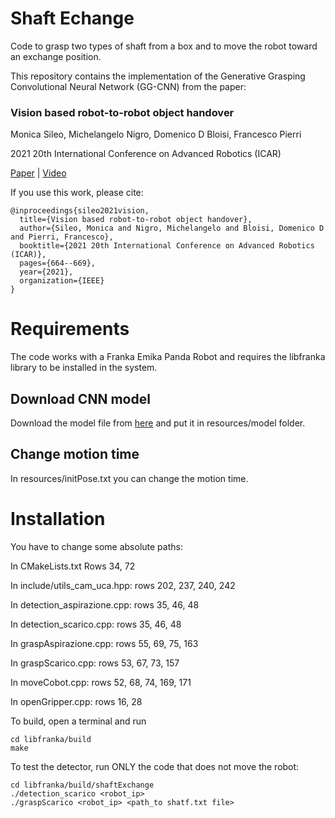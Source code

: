 # Shaft Echange
Code to grasp two types of shaft from a box and to move the robot toward an exchange position. 

This repository contains the implementation of the Generative Grasping Convolutional Neural Network (GG-CNN) from the paper:
### Vision based robot-to-robot object handover
Monica Sileo, Michelangelo Nigro, Domenico D Bloisi, Francesco Pierri

2021 20th International Conference on Advanced Robotics (ICAR)

[Paper](https://ieeexplore.ieee.org/abstract/document/9659446?casa_token=QYa1opeD_aEAAAAA:xj0SNsAXZcnTomZVVcm-pML1Ct5vygCOcR7hyk1TTRzsiPNo76NubkJXNJsJs5LDUpSrJcU-WA) | [Video](https://youtu.be/bLfm3qG2ooE)

If you use this work, please cite:
```shell
@inproceedings{sileo2021vision,
  title={Vision based robot-to-robot object handover},
  author={Sileo, Monica and Nigro, Michelangelo and Bloisi, Domenico D and Pierri, Francesco},
  booktitle={2021 20th International Conference on Advanced Robotics (ICAR)},
  pages={664--669},
  year={2021},
  organization={IEEE}
}
```

# Requirements
The code works with a Franka Emika Panda Robot and requires the libfranka library to be installed in the system.

## Download CNN model
Download the model file from [here](https://drive.google.com/drive/folders/188HAK26zR-g8eQ3bErxWhYbbTgi29Y0Z?usp=share_link) and put it in resources/model folder.

## Change motion time
In resources/initPose.txt you can change the motion time.

# Installation
You have to change some absolute paths:

In CMakeLists.txt
Rows 34, 72

In include/utils_cam_uca.hpp: rows 202, 237, 240, 242

In detection_aspirazione.cpp: rows 35, 46, 48

In detection_scarico.cpp: rows 35, 46, 48

In graspAspirazione.cpp: rows 55, 69, 75, 163

In graspScarico.cpp: rows 53, 67, 73, 157

In moveCobot.cpp: rows 52, 68, 74, 169, 171

In openGripper.cpp: rows 16, 28


To build, open a terminal and run
```shell
cd libfranka/build
make
```

To test the detector, run ONLY the code that does not move the robot:
```shell
cd libfranka/build/shaftExchange
./detection_scarico <robot_ip>
./graspScarico <robot_ip> <path_to shatf.txt file>
```

